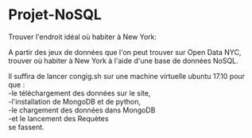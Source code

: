 # Projet-NoSQL
Trouver l'endroit idéal où habiter à New York: 

A partir des jeux de données que l'on peut trouver sur Open Data NYC, trouver où habiter à New York à l'aide d'une base de données NoSQL.

Il suffira de lancer congig.sh sur une machine virtuelle ubuntu 17.10 pour que : <br />
 -le téléchargement des données sur le site, <br /> 
 -l'installation de MongoDB et de python, <br />
 -le chargement des données dans MongoDB <br />
 -et le lancement des Requètes <br />
se fassent.
